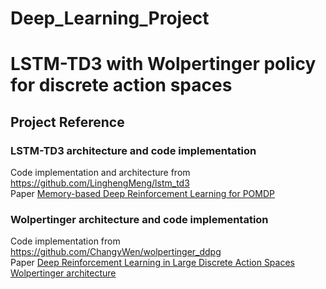 # Deep_Learning_Project  
# LSTM-TD3 with Wolpertinger policy for discrete action spaces

## Project Reference
### LSTM-TD3 architecture and code implementation 
Code implementation and architecture from https://github.com/LinghengMeng/lstm_td3   
Paper [Memory-based Deep Reinforcement Learning for POMDP](https://arxiv.org/pdf/2102.12344.pdf)
### Wolpertinger architecture and code implementation
Code implementation from https://github.com/ChangyWen/wolpertinger_ddpg  
Paper [Deep Reinforcement Learning in Large Discrete Action Spaces](https://arxiv.org/pdf/1512.07679.pdf)  
[Wolpertinger architecture](https://intellabs.github.io/coach/components/agents/policy_optimization/wolpertinger.html?highlight=wolpertinger)  
